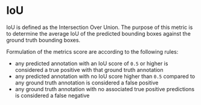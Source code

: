 # IoU

IoU is defined as the Intersection Over Union. The purpose of this metric is to determine the average IoU of the predicted bounding boxes against the ground truth bounding boxes.

Formulation of the metrics score are according to the following rules:
* any predicted annotation with an IoU score of `0.5` or higher is considered a true positive with that ground truth annotation
* any predicted annotation with no IoU score higher than `0.5` compared to any ground truth annotation is considered a false positive
* any ground truth annotation with no associated true positive predictions is considered a false negative